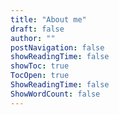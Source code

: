 ```yaml
---
title: "About me"
draft: false
author: ""
postNavigation: false
showReadingTime: false
showToc: true
TocOpen: true
ShowReadingTime: false
ShowWordCount: false
---
```



